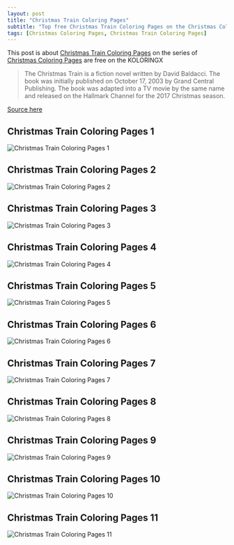 ```yaml
---
layout: post
title: "Christmas Train Coloring Pages"
subtitle: "Top free Christmas Train Coloring Pages on the Christmas Coloring Pages at Koloringx.xyz "
tags: [Christmas Coloring Pages, Christmas Train Coloring Pages]
---
```

This post is about [Christmas Train Coloring Pages](http://koloringx.xyz/blog/Christmas-Train-Coloring-Pages) on the series of [Christmas Coloring Pages](http://koloringx.xyz) are free on the KOLORINGX
> The Christmas Train is a fiction novel written by David Baldacci. The book was initially published on October 17, 2003 by Grand Central Publishing. The book was adapted into a TV movie by the same name and released on the Hallmark Channel for the 2017 Christmas season.

[Source here](https://en.wikipedia.org/wiki/The_Christmas_Train)
## Christmas Train Coloring Pages 1
![Christmas Train Coloring Pages 1](http://koloringx.xyz/Christmas-Coloring-Pages/Christmas-Train-Coloring-Pages%20(1).png)

<script async src="https://pagead2.googlesyndication.com/pagead/js/adsbygoogle.js"></script> <!-- Koloringx --> 
 <ins class="adsbygoogle"  
   style="display:block"   
  data-ad-client="ca-pub-6753140515841889"   
  data-ad-slot="2585677186"  
   data-ad-format="auto"  
   data-full-width-responsive="true"></ins> 
 <script>  
   (adsbygoogle = window.adsbygoogle || []).push({}); 
 </script>

## Christmas Train Coloring Pages 2
![Christmas Train Coloring Pages 2](http://koloringx.xyz/Christmas-Coloring-Pages/Christmas-Train-Coloring-Pages%20(2).png)
## Christmas Train Coloring Pages 3
![Christmas Train Coloring Pages 3](http://koloringx.xyz/Christmas-Coloring-Pages/Christmas-Train-Coloring-Pages%20(3).png)
## Christmas Train Coloring Pages 4
![Christmas Train Coloring Pages 4](http://koloringx.xyz/Christmas-Coloring-Pages/Christmas-Train-Coloring-Pages%20(4).png)
## Christmas Train Coloring Pages 5
![Christmas Train Coloring Pages 5](http://koloringx.xyz/Christmas-Coloring-Pages/Christmas-Train-Coloring-Pages%20(5).png)

<script async src="https://pagead2.googlesyndication.com/pagead/js/adsbygoogle.js"></script> <!-- Koloringx --> 
 <ins class="adsbygoogle"  
   style="display:block"   
  data-ad-client="ca-pub-6753140515841889"   
  data-ad-slot="2585677186"  
   data-ad-format="auto"  
   data-full-width-responsive="true"></ins> 
 <script>  
   (adsbygoogle = window.adsbygoogle || []).push({}); 
 </script>

## Christmas Train Coloring Pages 6
![Christmas Train Coloring Pages 6](http://koloringx.xyz/Christmas-Coloring-Pages/Christmas-Train-Coloring-Pages%20(6).png)
## Christmas Train Coloring Pages 7
![Christmas Train Coloring Pages 7](http://koloringx.xyz/Christmas-Coloring-Pages/Christmas-Train-Coloring-Pages%20(7).png)
## Christmas Train Coloring Pages 8
![Christmas Train Coloring Pages 8](http://koloringx.xyz/Christmas-Coloring-Pages/Christmas-Train-Coloring-Pages%20(8).png)
## Christmas Train Coloring Pages 9
![Christmas Train Coloring Pages 9](http://koloringx.xyz/Christmas-Coloring-Pages/Christmas-Train-Coloring-Pages%20(9).png)
## Christmas Train Coloring Pages 10
![Christmas Train Coloring Pages 10](http://koloringx.xyz/Christmas-Coloring-Pages/Christmas-Train-Coloring-Pages%20(10).png)

<script async src="https://pagead2.googlesyndication.com/pagead/js/adsbygoogle.js"></script> <!-- Koloringx --> 
 <ins class="adsbygoogle"  
   style="display:block"   
  data-ad-client="ca-pub-6753140515841889"   
  data-ad-slot="2585677186"  
   data-ad-format="auto"  
   data-full-width-responsive="true"></ins> 
 <script>  
   (adsbygoogle = window.adsbygoogle || []).push({}); 
 </script>

## Christmas Train Coloring Pages 11
![Christmas Train Coloring Pages 11](http://koloringx.xyz/Christmas-Coloring-Pages/Christmas-Train-Coloring-Pages%20(11).png)
